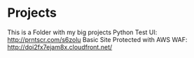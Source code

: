 # Projects
This is a Folder with my big projects
Python Test UI: http://prntscr.com/s6zolu
Basic Site Protected with AWS WAF: http://doi2fx7ejam8x.cloudfront.net/
